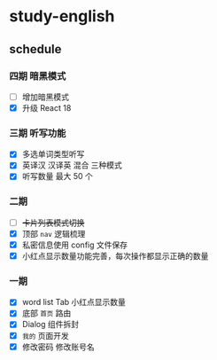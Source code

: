 # study-english

## schedule

### 四期 暗黑模式

- [ ] 增加暗黑模式
- [x] 升级 React 18

### 三期 听写功能

- [x] 多选单词类型听写
- [x] 英译汉 汉译英 混合 三种模式
- [x] 听写数量 最大 50 个

### 二期

- [ ] ~~卡片列表模式切换~~
- [x] 顶部 `nav` 逻辑梳理
- [x] 私密信息使用 config 文件保存
- [x] 小红点显示数量功能完善，每次操作都显示正确的数量

### 一期

- [x] word list Tab 小红点显示数量
- [x] 底部 `首页` 路由
- [x] Dialog 组件拆封
- [x] `我的` 页面开发
- [x] 修改密码 修改账号名
